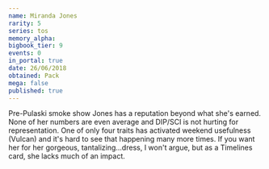 ```yaml
---
name: Miranda Jones
rarity: 5
series: tos
memory_alpha:
bigbook_tier: 9
events: 0
in_portal: true
date: 26/06/2018
obtained: Pack
mega: false
published: true
---
```


Pre-Pulaski smoke show Jones has a reputation beyond what she's earned. None of her numbers are even average and DIP/SCI is not hurting for representation. One of only four traits has activated weekend usefulness (Vulcan) and it's hard to see that happening many more times. If you want her for her gorgeous, tantalizing...dress, I won't argue, but as a Timelines card, she lacks much of an impact.
